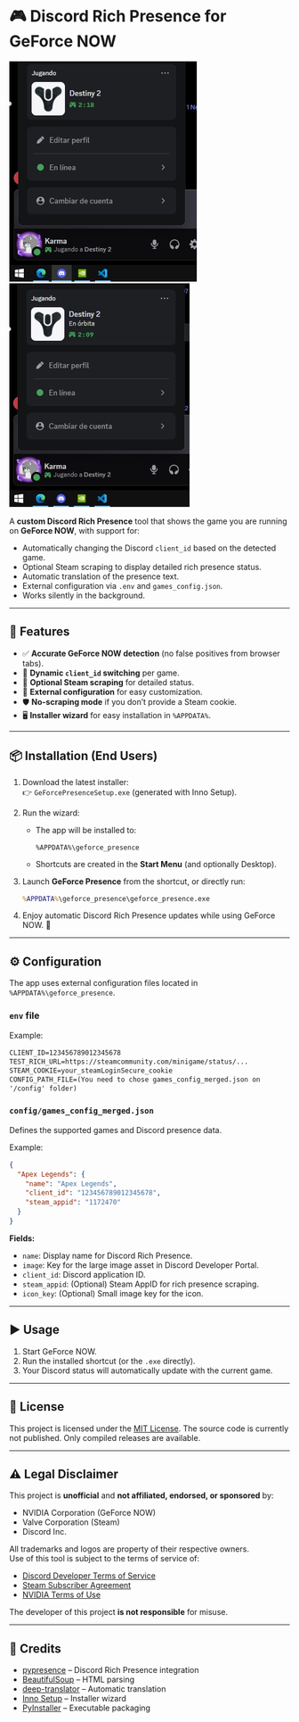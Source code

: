# 🎮 Discord Rich Presence for GeForce NOW

![Discord Status Example](assets/discord_status.jpg)
![Discord Status Example](assets/discord_status2.jpg)

A **custom Discord Rich Presence** tool that shows the game you are running on **GeForce NOW**, with support for:
- Automatically changing the Discord `client_id` based on the detected game.
- Optional Steam scraping to display detailed rich presence status.
- Automatic translation of the presence text.
- External configuration via `.env` and `games_config.json`.
- Works silently in the background.

---

## 🚀 Features

- ✅ **Accurate GeForce NOW detection** (no false positives from browser tabs).
- 🔄 **Dynamic `client_id` switching** per game.
- 🔐 **Optional Steam scraping** for detailed status.
- 📁 **External configuration** for easy customization.
- 🛡 **No-scraping mode** if you don’t provide a Steam cookie.
- 🖥️ **Installer wizard** for easy installation in `%APPDATA%`.

---

## 📦 Installation (End Users)

1. Download the latest installer:  
   👉 `GeForcePresenceSetup.exe` (generated with Inno Setup).

2. Run the wizard:
   - The app will be installed to:  
     ```
     %APPDATA%\geforce_presence
     ```
   - Shortcuts are created in the **Start Menu** (and optionally Desktop).

3. Launch **GeForce Presence** from the shortcut, or directly run:
   ```cmd
   %APPDATA%\geforce_presence\geforce_presence.exe
   ```

4. Enjoy automatic Discord Rich Presence updates while using GeForce NOW. 🎉

---

## ⚙️ Configuration

The app uses external configuration files located in `%APPDATA%\geforce_presence`.

### `env` file
Example:
```env
CLIENT_ID=123456789012345678
TEST_RICH_URL=https://steamcommunity.com/minigame/status/...
STEAM_COOKIE=your_steamLoginSecure_cookie
CONFIG_PATH_FILE=(You need to chose games_config_merged.json on '/config' folder)
```

### `config/games_config_merged.json`
Defines the supported games and Discord presence data.

Example:
```json
{
  "Apex Legends": {
    "name": "Apex Legends",
    "client_id": "123456789012345678",
    "steam_appid": "1172470"
  }
}
```

**Fields:**
- `name`: Display name for Discord Rich Presence.
- `image`: Key for the large image asset in Discord Developer Portal.
- `client_id`: Discord application ID.
- `steam_appid`: (Optional) Steam AppID for rich presence scraping.
- `icon_key`: (Optional) Small image key for the icon.

---

## ▶️ Usage

1. Start GeForce NOW.  
2. Run the installed shortcut (or the `.exe` directly).  
3. Your Discord status will automatically update with the current game.

---

## 📜 License

This project is licensed under the [MIT License](LICENSE).
The source code is currently not published. Only compiled releases are available.

---

## ⚠️ Legal Disclaimer

This project is **unofficial** and **not affiliated, endorsed, or sponsored** by:
- NVIDIA Corporation (GeForce NOW)
- Valve Corporation (Steam)
- Discord Inc.

All trademarks and logos are property of their respective owners.  
Use of this tool is subject to the terms of service of:
- [Discord Developer Terms of Service](https://discord.com/developers/docs/legal)
- [Steam Subscriber Agreement](https://store.steampowered.com/subscriber_agreement/)
- [NVIDIA Terms of Use](https://www.nvidia.com/en-us/about-nvidia/legal-info/)

The developer of this project **is not responsible** for misuse.

---

## 💬 Credits

- [pypresence](https://qwertyquerty.github.io/pypresence/) – Discord Rich Presence integration  
- [BeautifulSoup](https://www.crummy.com/software/BeautifulSoup/) – HTML parsing  
- [deep-translator](https://pypi.org/project/deep-translator/) – Automatic translation  
- [Inno Setup](https://jrsoftware.org/isinfo.php) – Installer wizard  
- [PyInstaller](https://pyinstaller.org/) – Executable packaging  
